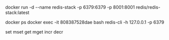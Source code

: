 docker run -d --name redis-stack -p 6379:6379 -p 8001:8001 redis/redis-stack:latest

docker ps
docker exec -it 808387528dae bash
redis-cli -h 127.0.0.1 -p 6379

set
mset
get
mget
incr
decr
